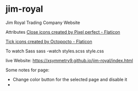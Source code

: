 # jim-royal
Jim Royal Trading Company Website

Attributes
<a href="https://www.flaticon.com/free-icons/close" title="close icons">Close icons created by Pixel perfect - Flaticon</a>

<a href="https://www.flaticon.com/free-icons/tick" title="tick icons">Tick icons created by Octopocto - Flaticon</a>

To watch Sass
 sass -watch styles.scss style.css
 

 live Website: 
 https://xsymmetry9.github.io/jim-royal/index.html

 Some notes for page:
 - Change color button for the selected page and disable it
 - 